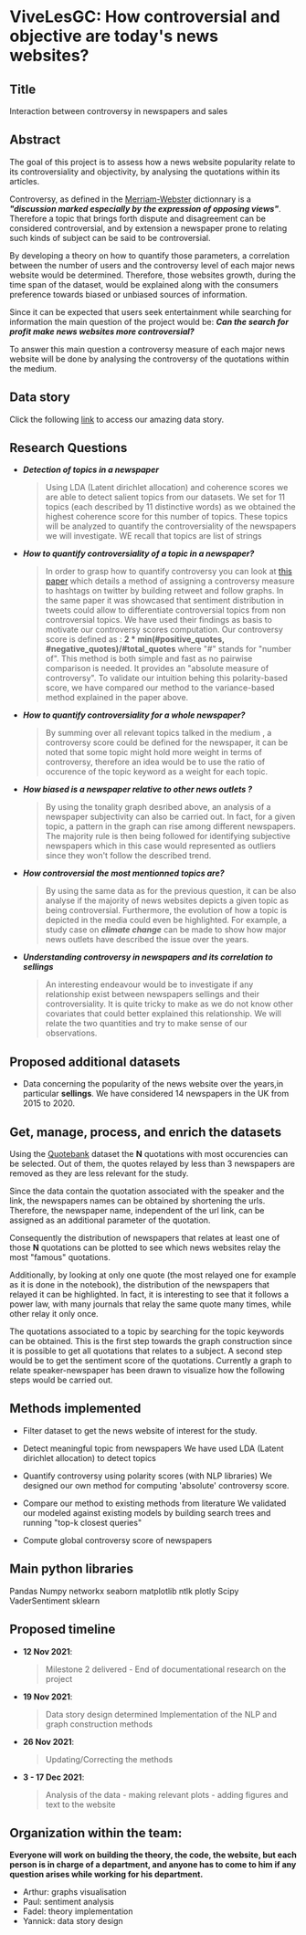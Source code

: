# ViveLesGC: How controversial and objective are today's news websites?


## Title
Interaction between controversy in newspapers and sales


## Abstract
The goal of this project is to assess how a news website popularity relate to its controversiality and objectivity, by analysing the quotations within its articles. 

Controversy, as defined in the [Merriam-Webster](https://www.merriam-webster.com/dictionary/controversy) dictionnary is a ***"discussion marked especially by the expression of opposing views"***. Therefore a topic that brings forth dispute and disagreement can be considered controversial, and by extension a newspaper prone to relating such kinds of subject can be said to be controversial. 

By developing a theory on how to quantify those parameters, a correlation between the number of users and the controversy level of each major news website would be determined. Therefore, those websites growth, during the time span of the dataset, would be explained along with the consumers preference towards biased or unbiased sources of information. 

Since it can be expected that users seek entertainment while searching for information the main question of the project would be: ***Can the search for profit make news websites more controversial?*** 

To answer this main question a controversy measure of each major news website will be done by analysing the controversy of the quotations within the medium. 


## Data story
Click the following [link](https://vivelesgc.github.io/how-controversial-are-todays-newspapers/) to access our amazing data story.

## Research Questions

- ***Detection of topics in a newspaper***
    > Using LDA (Latent dirichlet allocation) and coherence scores we are able to detect salient topics from our datasets. We set for 11 topics (each described by 11 distinctive words) as we obtained the highest coherence score for this number of topics. These topics will be analyzed to quantify the controversiality of the newspapers we will investigate. WE recall that topics are list of strings
    
- ***How to quantify controversiality of a topic in a newspaper?***
    >   In order to grasp how to quantify controversy you can look at [this paper](https://arxiv.org/abs/1512.05550) which details a method of assigning a controversy measure to hashtags on twitter by building retweet and follow graphs. In the same paper it was showcased that sentiment distribution in tweets could allow to differentiate controversial topics from non controversial topics. 
    We have used their findings as basis to motivate our controversy scores computation. Our controversy score is defined as : **2 * min(#positive_quotes, #negative_quotes)/#total_quotes** where "#" stands for "number of". This method is both simple and fast as no pairwise comparison is needed. It provides an "absolute measure of controversy".
    To validate our intuition behing this polarity-based score, we have compared our method to the variance-based method explained in the paper above.

- ***How to quantify controversiality for a whole newspaper?***
    > By summing over all relevant topics talked in the medium , a controversy score could be defined for the newspaper, it can be noted that some topic might hold more weight in terms of controversy, therefore an idea would be to use the ratio of occurence of the topic keyword as a weight for each topic. 

- ***How biased is a newspaper relative to other news outlets ?***
    > By using the tonality graph desribed above, an analysis of a newspaper subjectivity can also be carried out. In fact, for a given topic, a pattern in the graph can rise among different newspapers. The majority rule is then being followed for identifying subjective newspapers which in this case would represented as outliers since they won't follow the described trend.

- ***How controversial the most mentionned topics are?***  
    > By using the same data as for the previous question, it can be also analyse if the majority of news websites depicts a given topic as being controversial. Furthermore, the evolution of how a topic is depicted in the media could even be highlighted. For example, a study case on ***climate change*** can be made to show how major news outlets have described the issue over the years.

- ***Understanding controversy in newspapers and its correlation to sellings***
    > An interesting endeavour would be to investigate if any relationship exist between newspapers sellings and their controversiality. It is quite tricky to make as we do not know other covariates that could better explained this relationship. We will relate the two quantities and try to make sense of our observations.

## Proposed additional datasets

- Data concerning the popularity of the news website over the years,in particular **sellings**. We have considered 14 newspapers in the UK from 2015 to 2020.

## Get, manage, process, and enrich the datasets

Using the [Quotebank](https://quotebank.dlab.tools/) dataset the **N** quotations with most occurencies can be selected. Out of them, the quotes relayed by less than 3 newspapers are removed as they are less relevant for the study.

Since the data contain the quotation associated with the speaker and the link, the newspapers names can be obtained by shortening the urls. Therefore, the newspaper name, independent of the url link, can be assigned as an additional parameter of the quotation. 

Consequently the distribution of newspapers that relates at least one of those **N** quotations can be plotted to see which news websites relay the most "famous" quotations.

Additionally, by looking at only one quote (the most relayed one for example as it is done in the notebook), the distribution of the newspapers that relayed it can be highlighted. In fact, it is interesting to see that it follows a power law, with many journals that relay the same quote many times, while other relay it only once.

The quotations associated to a topic by searching for the topic keywords can be obtained. This is the first step towards the graph construction since it is possible to get all quotations that relates to a subject. A second step would be to get the sentiment score of the quotations. Currently a graph to relate speaker-newspaper has been drawn to visualize how the following steps would be carried out.


## Methods implemented
-   Filter dataset to get the news website of interest for the study.

-   Detect meaningful topic from newspapers
    We have used LDA (Latent dirichlet allocation) to detect topics
    
-   Quantify controversy using polarity scores (with NLP libraries)
    We designed our own method for computing 'absolute' controversy score.
    
-   Compare our method to existing methods from literature
    We validated our modeled against existing models by building search trees and running "top-k closest queries"

-   Compute global controversy score of newspapers 

## Main python libraries 
Pandas
Numpy
networkx
seaborn
matplotlib
ntlk
plotly
Scipy
VaderSentiment
sklearn


## Proposed timeline
- **12 Nov 2021**:
    > Milestone 2 delivered - End of documentational research on the project 

- **19 Nov 2021**:
    > Data story design determined 
    > Implementation of the NLP and graph construction methods  


- **26 Nov 2021**:
    > Updating/Correcting the methods 


- **3 - 17  Dec 2021**:
    > Analysis of the data - making relevant plots - adding figures and text to the website

## Organization within the team:

**Everyone will work on building the theory, the code, the website, but each person is in charge of a department, and anyone has to come to him if any question arises while working for his department.**

- Arthur: graphs visualisation
- Paul: sentiment analysis
- Fadel: theory implementation 
- Yannick: data story design 

